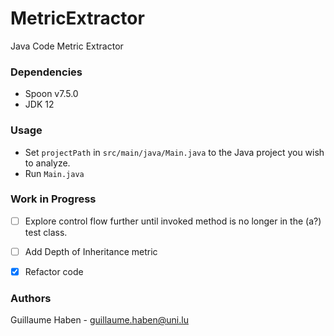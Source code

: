 # MetricExtractor
Java Code Metric Extractor 

### Dependencies

- Spoon v7.5.0
- JDK 12

### Usage

- Set `projectPath` in `src/main/java/Main.java` to the Java project you wish to analyze.
- Run `Main.java`

### Work in Progress

- [ ] Explore control flow further until invoked method is no longer in the (a?) test class.
- [ ] Add Depth of Inheritance metric
- [x] Refactor code


### Authors

Guillaume Haben - guillaume.haben@uni.lu